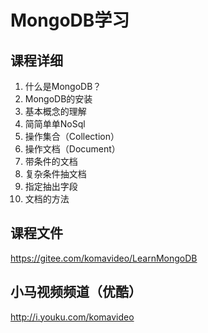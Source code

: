 MongoDB学习
===========

## 课程详细

1. 什么是MongoDB？
2. MongoDB的安装
3. 基本概念的理解
4. 简简单单NoSql
5. 操作集合（Collection）
6. 操作文档（Document）
7. 带条件的文档
8. 复杂条件抽文档
9. 指定抽出字段
10. 文档的方法

## 课程文件

https://gitee.com/komavideo/LearnMongoDB

## 小马视频频道（优酷）

http://i.youku.com/komavideo

